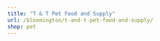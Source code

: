 ```yaml
---
title: "T & T Pet Food and Supply"
url: /bloomington/t-and-t-pet-food-and-supply/
shop: pet
---
```

